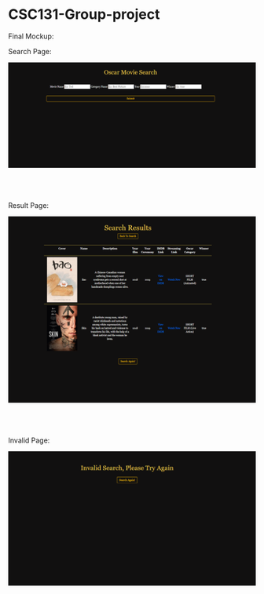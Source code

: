 # CSC131-Group-project


Final Mockup:

Search Page:


<img src="mockup-image/Search-page.PNG">
<br><br><br><br>

Result Page:


<img src="mockup-image/Result-page.PNG">
<br><br><br><br>

Invalid Page:


<img src="mockup-image/Invalid-page.PNG">
<br><br><br><br>

